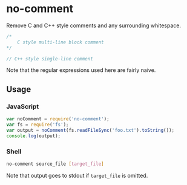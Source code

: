 # no-comment

Remove C and C++ style comments and any surrounding whitespace.

```JavaScript
/*
    C style multi-line block comment
*/

// C++ style single-line comment
```

Note that the regular expressions used here are fairly naive.

## Usage

### JavaScript

```JavaScript
var noComment = require('no-comment');
var fs = require('fs');
var output = noComment(fs.readFileSync('foo.txt').toString());
console.log(output);
```

### Shell

```bash
no-comment source_file [target_file]
```

Note that output goes to stdout if `target_file` is omitted.
